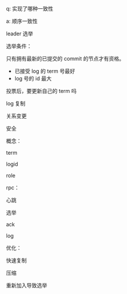 

q: 实现了哪种一致性

a: 顺序一致性



leader 选举

选举条件：

只有拥有最新的已提交的 commit 的节点才有资格。

- 已接受 log 的 term 号最好
- log 号的 id 最大

投票后，要更新自己的 term 吗





log 复制

关系变更

安全



概念：

term

logid

role



rpc：

心跳

选举

ack

log



优化：

快速复制

压缩

重新加入导致选举



